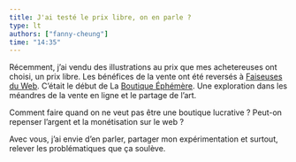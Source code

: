 ```yaml
---
title: J'ai testé le prix libre, on en parle ?
type: lt
authors: ["fanny-cheung"]
time: "14:35"
---
```


Récemment, j’ai vendu des illustrations au prix que mes achetereuses ont choisi, un prix libre. Les bénéfices de la vente ont été reversés à [Faiseuses du Web](https://mobilizon.fr/events/3c4ccbe8-3264-4ad0-8ee6-f4bec6b6a9ea). C’était le début de La [Boutique Éphémère](https://imaginar.ynote.hk/boutique-%C3%A9ph%C3%A9m%C3%A8re). Une exploration dans les méandres de la vente en ligne et le partage de l’art.  
  
Comment faire quand on ne veut pas être une boutique lucrative ? Peut-on repenser l’argent et la monétisation sur le web ?  
  
Avec vous, j’ai envie d’en parler, partager mon expérimentation et surtout, relever les problématiques que ça soulève.
